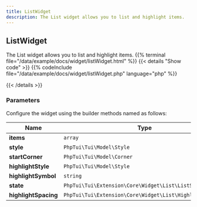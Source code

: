 ```yaml
---
title: ListWidget
description: The List widget allows you to list and highlight items.
---
```

## ListWidget

The List widget allows you to list and highlight items.
{{% terminal file="/data/example/docs/widget/listWidget.html" %}}
{{< details "Show code"  >}}
{{% codeInclude file="/data/example/docs/widget/listWidget.php" language="php" %}}

{{< /details >}}
### Parameters

Configure the widget using the builder methods named as follows:

| Name | Type | Description |
| --- | --- | --- |
| **items** | `array` |  |
| **style** | `PhpTui\Tui\Model\Style` |  |
| **startCorner** | `PhpTui\Tui\Model\Corner` |  |
| **highlightStyle** | `PhpTui\Tui\Model\Style` |  |
| **highlightSymbol** | `string` |  |
| **state** | `PhpTui\Tui\Extension\Core\Widget\List\ListState` |  |
| **highlightSpacing** | `PhpTui\Tui\Extension\Core\Widget\List\HighlightSpacing` |  |